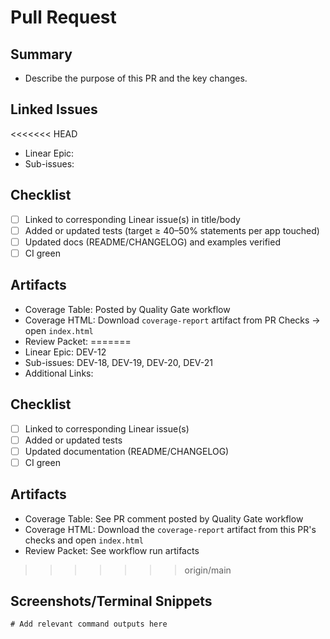 # Pull Request

## Summary
- Describe the purpose of this PR and the key changes.

## Linked Issues
<<<<<<< HEAD
- Linear Epic: <!-- e.g., DEV-39 / DEV-43 / DEV-48 / DEV-53 / DEV-55 -->
- Sub-issues: <!-- e.g., DEV-40, DEV-41, DEV-44, DEV-45, DEV-46, DEV-47, DEV-49, DEV-50, DEV-51, DEV-52, DEV-54, DEV-56, DEV-57 -->

## Checklist
- [ ] Linked to corresponding Linear issue(s) in title/body
- [ ] Added or updated tests (target ≥ 40–50% statements per app touched)
- [ ] Updated docs (README/CHANGELOG) and examples verified
- [ ] CI green

## Artifacts
- Coverage Table: Posted by Quality Gate workflow
- Coverage HTML: Download `coverage-report` artifact from PR Checks → open `index.html`
- Review Packet: <!-- paste the Review Packet link from the workflow run here -->
=======
- Linear Epic: DEV-12
- Sub-issues: DEV-18, DEV-19, DEV-20, DEV-21
- Additional Links: <!-- e.g., DEV-10, DEV-13... -->

## Checklist
- [ ] Linked to corresponding Linear issue(s)
- [ ] Added or updated tests
- [ ] Updated documentation (README/CHANGELOG)
- [ ] CI green

## Artifacts
- Coverage Table: See PR comment posted by Quality Gate workflow
- Coverage HTML: Download the `coverage-report` artifact from this PR's checks and open `index.html`
- Review Packet: See workflow run artifacts
>>>>>>> origin/main

## Screenshots/Terminal Snippets
```text
# Add relevant command outputs here
```


